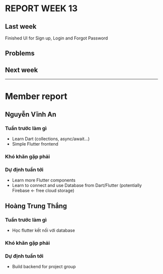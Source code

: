 # REPORT WEEK 13

[//]: # (Add more using the same template)

## Last week
Finished UI for Sign up, Login and Forgot Password
## Problems

## Next week

---

# Member report

## Nguyễn Vĩnh An

### Tuần trước làm gì
- Learn Dart (collections, async/await...)
- Simple Flutter frontend

### Khó khăn gặp phải

### Dự định tuần tới
- Learn more Flutter components
- Learn to connect and use Database from Dart/Flutter (potentially Firebase &larr; free cloud storage)

## Hoàng Trung Thắng

### Tuần trước làm gì
- Học flutter kết nối với database
### Khó khăn gặp phải

### Dự định tuần tới
- Build backend for project group
